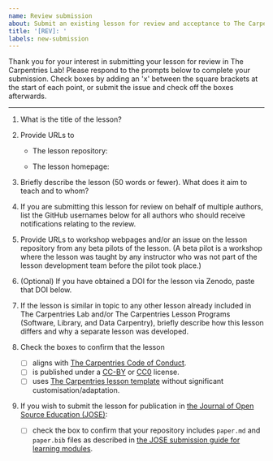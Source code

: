 ```yaml
---
name: Review submission
about: Submit an existing lesson for review and acceptance to The Carpentries Lab
title: '[REV]: '
labels: new-submission
---
```


Thank you for your interest in submitting your lesson for review in The Carpentries Lab!
Please respond to the prompts below to complete your submission.
Check boxes by adding an 'x' between the square brackets at the start of each point,
or submit the issue and check off the boxes afterwards.

---

1. What is the title of the lesson?


2. Provide URLs to
    - The lesson repository:

    - The lesson homepage:


3. Briefly describe the lesson (50 words or fewer).
   What does it aim to teach and to whom?


4. If you are submitting this lesson for review on behalf
   of multiple authors, list the GitHub usernames below for
   all authors who should receive notifications relating to the review.


5. Provide URLs to workshop webpages and/or an issue
   on the lesson repository from any beta pilots of the lesson.
   (A beta pilot is a workshop where the lesson was taught
   by any instructor who was not part of the lesson development team
   before the pilot took place.)


6. (Optional) If you have obtained a DOI for the lesson via Zenodo,
   paste that DOI below.


7. If the lesson is similar in topic to any other lesson
    already included in The Carpentries Lab and/or
    The Carpentries Lesson Programs (Software, Library, and Data Carpentry),
    briefly describe how this lesson differs and
    why a separate lesson was developed.


8. Check the boxes to confirm that the lesson

    - [ ] aligns with [The Carpentries Code of Conduct][1].
    - [ ] is published under a [CC-BY][2] or [CC0][3] license.
    - [ ] uses [The Carpentries lesson template][4] without significant customisation/adaptation.

9. If you wish to submit the lesson for publication in
    [the Journal of Open Source Education (JOSE)][5]:
    
    - [ ] check the box to confirm that your repository includes
        `paper.md` and `paper.bib` files as described in
        [the JOSE submission guide for learning  modules][6].

[1]: https://docs.carpentries.org/topic_folders/policies/code-of-conduct.html
[2]: https://creativecommons.org/licenses/by/4.0/
[3]: https://creativecommons.org/publicdomain/zero/1.0/
[4]: https://github.com/carpentries/styles/
[5]: https://jose.theoj.org/
[6]: https://openjournals.readthedocs.io/en/jose/submitting.html#how-to-prepare-a-learning-module-submission
